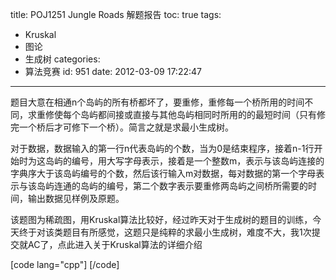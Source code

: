 title: POJ1251 Jungle Roads 解题报告
toc: true
tags:
  - Kruskal
  - 图论
  - 生成树
categories:
  - 算法竞赛
id: 951
date: 2012-03-09 17:22:47
---

题目大意在相通n个岛屿的所有桥都坏了，要重修，重修每一个桥所用的时间不同，求重修使每个岛屿都间接或直接与其他岛屿相同时所用的的最短时间（只有修完一个桥后才可修下一个桥）。简言之就是求最小生成树。

对于数据，数据输入的第一行n代表岛屿的个数，当为0是结束程序，接着n-1行开始时为这岛屿的编号，用大写字母表示，接着是一个整数m，表示与该岛屿连接的字典序大于该岛屿编号的个数，然后该行输入m对数据，每对数据的第一个字母表示与该岛屿连通的岛屿的编号，第二个数字表示要重修两岛屿之间桥所需要的时间，输出数据见样例及原题。

该题图为稀疏图，用Kruskal算法比较好，经过昨天对于生成树的题目的训练，今天终于对该类题目有所感觉，这题只是纯粹的求最小生成树，难度不大，我1次提交就AC了，点此进入关于Kruskal算法的详细介绍

[code lang="cpp"]
[/code]